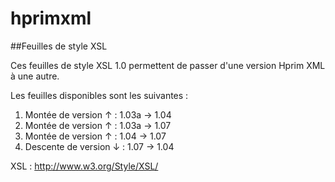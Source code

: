 hprimxml
========

##Feuilles de style XSL

Ces feuilles de style XSL 1.0 permettent de passer d'une version Hprim XML à une autre.

Les feuilles disponibles sont les suivantes :

1. Montée de version ↑ : 1.03a → 1.04
2. Montée de version ↑ : 1.03a → 1.07
3. Montée de version ↑ : 1.04 → 1.07
4. Descente de version ↓ : 1.07 → 1.04

XSL : <http://www.w3.org/Style/XSL/>
